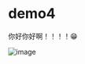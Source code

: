 # demo4



你好你好啊！！！！😁


![image](https://github.com/muhenghk/demo4/assets/86539991/bc765077-0d3c-46a8-9db0-c97ce1820d9a)

